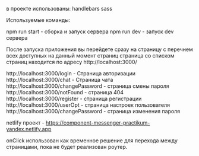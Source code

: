 в проекте использованы:
handlebars
sass

Используемые команды:

npm run start - сборка и запуск сервера
npm run dev - запуск dev сервера



После запуска приложения вы перейдете сразу на страницу с перечнем всех доступных на данный момент страниц
страница со списком страниц находится по адресу http://localhost:3000/

http://localhost:3000/login - Страница авторизации
http://localhost:3000/chat - Страница чата
http://localhost:3000/changePassword - страница смены пароля
http://localhost:3000/notFound - страница 404
http://localhost:3000/register - страница регистрации
http://localhost:3000/userOpt - страница настроек пользователя
http://localhost:3000/changePassword - страница изменения пароля



netlify проект -  https://component-messenger-practikum-yandex.netlify.app

onClick использован как временное решение для перехода между страницами, пока не будет реализован роутер.

